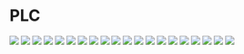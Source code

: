 # PLC
![](./RST/qw05.png)
![](./RST/as01.png)
![](./RST/qw06.png)
![](./RST/as02.png)
![](./RST/qw07.png)
![](./RST/as03.png)
![](./RST/qw08.png)
![](./RST/as04.png)
![](./RST/as05.png)
![](./RST/qw09.png)
![](./RST/as06.png)
![](./RST/qw10.png)
![](./RST/as09.png)
![](./RST/as08.png)
![](./RST/qw13.png)
![](./RST/as12.png)
![](./RST/as13.png)
![](./RST/qw12.png)
![](./RST/as14.png)
![](./RST/as15.png)
